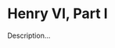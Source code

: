 <!-- ======================================================================
--- Search engine
title:          Henry VI, Part I
keywords:       Henry VI, part, history
description:    Henry VI, Part I by William Shakespeare.
--- Menu system
order:          40
text:           Henry VI, Part I
hidden:         false
umbel:          false
--- Page properties
id:             
document:       
layout:         layout-2-left
$-left:         play-list
searchable:     true
======================================================================= -->

# Henry VI, Part I

Description...
